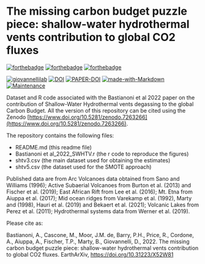 # The missing carbon budget puzzle piece: shallow-water hydrothermal vents contribution to global CO2 fluxes


[![forthebadge](https://forthebadge.com/images/badges/cc-by-nd.svg)](https://forthebadge.com)
[![forthebadge](https://forthebadge.com/images/badges/powered-by-coffee.svg)](https://forthebadge.com)
[![forthebadge](https://forthebadge.com/images/badges/built-with-science.svg)](https://forthebadge.com)


[![giovannellilab](https://img.shields.io/badge/BY-Giovannelli_Lab-blue)](http://dgiovannelli.github.io)
[![DOI](https://zenodo.org/badge/460389145.svg)](https://www.doi.org/10.5281/zenodo.7263266)
[![PAPER-DOI](https://img.shields.io/badge/PAPER_DOI-10.31223/X52W81-success)](https://doi.org/10.31223/X52W81)
[![made-with-Markdown](https://img.shields.io/badge/Coded%20in-R-red.svg)](https://www.r-project.org/)
[![Maintenance](https://img.shields.io/badge/Maintained%3F-yes-green.svg)](https://GitHub.com/Naereen/StrapDown.js/graphs/commit-activity)


Dataset and R code associated with the Bastianoni et al 2022 paper on the contribution of Shallow-Water Hydrothermal vents degassing to the global Carbon Budget. All the version of this repository can be cited using the Zenodo [https://www.doi.org/10.5281/zenodo.7263266](https://www.doi.org/10.5281/zenodo.7263266).

The repository contains the following files:

- README.md (this readme file)
- Bastianoni et al_2022_SWHTV.r (the r code to reproduce the figures)
- shtv3.csv (the main dataset used for obtaining the estimates)
- shtv5.csv (the dataset used for the SMOTE approach)


Published data are from Arc Volcanoes data obtained from Sano and Williams (1996); Active Subaerial Volcanoes from Burton et al. (2013) and Fischer et al. (2019); East African Rift from Lee et al. (2016); Mt. Etna from Aiuppa et al. (2017); Mid ocean ridges from Varekamp et al. (1992), Marty and  (1998), Hauri et al. (2019) and Bekaert et al. (2021); Volcanic Lakes from Perez et al. (2011); Hydrothermal systems data from Werner et al. (2019).


Please cite as:

Bastianoni, A., Cascone, M., Moor, J.M. de, Barry, P.H., Price, R., Cordone, A., Aiuppa, A., Fischer, T.P., Marty, B., Giovannelli, D., 2022. The missing carbon budget puzzle piece: shallow-water hydrothermal vents contribution to global CO2 fluxes. EarthArXiv, https://doi.org/10.31223/X52W81

